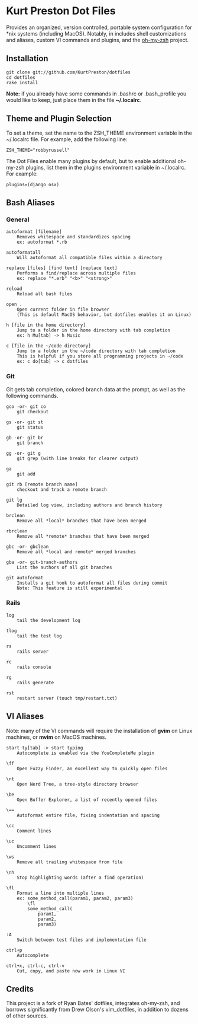 # Kurt Preston Dot Files

Provides an organized, version controlled, portable system configuration for *nix systems (including MacOS).  Notably, in includes shell customizations and aliases, custom VI commands and plugins, and the [oh-my-zsh](https://github.com/robbyrussell/oh-my-zsh) project.

## Installation

	git clone git://github.com/KurtPreston/dotfiles
	cd dotfiles
	rake install

**Note:** if you already have some commands in .bashrc or .bash_profile you would like to keep, just place them in the file **~/.localrc**.

## Theme and Plugin Selection
To set a theme, set the name to the ZSH_THEME environment variable in the ~/.localrc file.  For example, add the following line:

    ZSH_THEME="robbyrussell"

The Dot Files enable many plugins by default, but to enable additional oh-my-zsh plugins, list them in the plugins environment variable in ~/.localrc.  For example:

    plugins=(django osx)

## Bash Aliases

### General

	autoformat [filename]
		Removes whitespace and standardizes spacing
		ex: autoformat *.rb

	autoformatall
		Will autoformat all compatible files within a directory

	replace [files] [find text] [replace text]
		Performs a find/replace across multiple files
		ex: replace "*.erb" "<b>" "<strong>"

	reload
		Reload all bash files

    open .
        Open current folder in file browser
        (This is default MacOS behavior, but dotfiles enables it on Linux)

	h [file in the home directory]
		Jump to a folder in the home directory with tab completion
		ex: h Mu[tab] -> h Music

	c [file in the ~/code directory]
		Jump to a folder in the ~/code directory with tab completion
		This is helpful if you store all programming projects in ~/code
		ex: c do[tab] -> c dotfiles

### Git

Git gets tab completion, colored branch data at the prompt, as well as the following commands.

	gco -or- git co
		git checkout

	gs -or- git st
		git status

	gb -or- git br
		git branch

	gg -or- git g
        git grep (with line breaks for clearer output)

	ga
		git add

	git rb [remote branch name]
		checkout and track a remote branch

	git lg
		Detailed log view, including authors and branch history

	brclean
		Remove all *local* branches that have been merged

	rbrclean
		Remove all *remote* branches that have been merged

	gbc -or- gbclean
		Remove all *local and remote* merged branches

	gba -or- git-branch-authors
		List the authors of all git branches

	git autoformat
		Installs a git hook to autoformat all files during commit
		Note: This feature is still experimental

### Rails

	log
		tail the development log

	tlog
		tail the test log

	rs
		rails server

	rc
		rails console

	rg
		rails generate

	rst
		restart server (touch tmp/restart.txt)

## VI Aliases

Note: many of the VI commands will require the installation of **gvim** on Linux machines, or **mvim** on MacOS machines.

	start ty[tab] -> start typing
	    Autocomplete is enabled via the YouCompleteMe plugin

	\ff
		Open Fuzzy Finder, an excellent way to quickly open files

	\nt
		Open Nerd Tree, a tree-style directory browser

	\be
		Open Buffer Explorer, a list of recently opened files

	\==
    	Autoformat entire file, fixing indentation and spacing

	\cc
		Comment lines

	\uc
		Uncomment lines

	\ws
		Remove all trailing whitespace from file

	\nh
		Stop highlighting words (after a find operation)

	\fl
		Format a line into multiple lines
		ex: some_method_call(param1, param2, param3)
		    \fl
		    some_method_call(
		    	param1,
		    	param2,
		    	param3)

	:A
		Switch between test files and implementation file

	ctrl+p
		Autocomplete

	ctrl+x, ctrl-c, ctrl-v
		Cut, copy, and paste now work in Linux VI

## Credits

This project is a fork of Ryan Bates' dotfiles, integrates oh-my-zsh, and borrows significantly from Drew Olson's vim_dotfiles, in addition to dozens of other sources.
